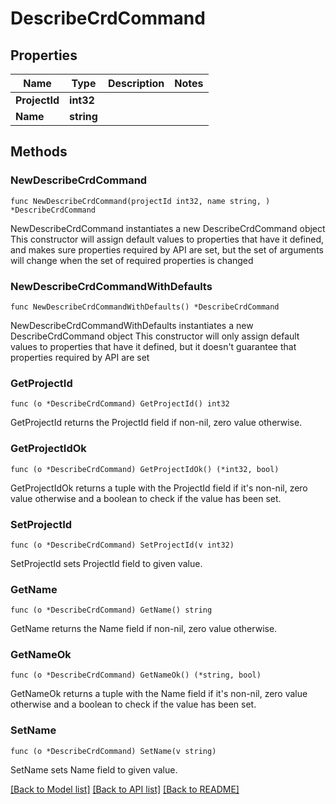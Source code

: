 # DescribeCrdCommand

## Properties

Name | Type | Description | Notes
------------ | ------------- | ------------- | -------------
**ProjectId** | **int32** |  | 
**Name** | **string** |  | 

## Methods

### NewDescribeCrdCommand

`func NewDescribeCrdCommand(projectId int32, name string, ) *DescribeCrdCommand`

NewDescribeCrdCommand instantiates a new DescribeCrdCommand object
This constructor will assign default values to properties that have it defined,
and makes sure properties required by API are set, but the set of arguments
will change when the set of required properties is changed

### NewDescribeCrdCommandWithDefaults

`func NewDescribeCrdCommandWithDefaults() *DescribeCrdCommand`

NewDescribeCrdCommandWithDefaults instantiates a new DescribeCrdCommand object
This constructor will only assign default values to properties that have it defined,
but it doesn't guarantee that properties required by API are set

### GetProjectId

`func (o *DescribeCrdCommand) GetProjectId() int32`

GetProjectId returns the ProjectId field if non-nil, zero value otherwise.

### GetProjectIdOk

`func (o *DescribeCrdCommand) GetProjectIdOk() (*int32, bool)`

GetProjectIdOk returns a tuple with the ProjectId field if it's non-nil, zero value otherwise
and a boolean to check if the value has been set.

### SetProjectId

`func (o *DescribeCrdCommand) SetProjectId(v int32)`

SetProjectId sets ProjectId field to given value.


### GetName

`func (o *DescribeCrdCommand) GetName() string`

GetName returns the Name field if non-nil, zero value otherwise.

### GetNameOk

`func (o *DescribeCrdCommand) GetNameOk() (*string, bool)`

GetNameOk returns a tuple with the Name field if it's non-nil, zero value otherwise
and a boolean to check if the value has been set.

### SetName

`func (o *DescribeCrdCommand) SetName(v string)`

SetName sets Name field to given value.



[[Back to Model list]](../README.md#documentation-for-models) [[Back to API list]](../README.md#documentation-for-api-endpoints) [[Back to README]](../README.md)


